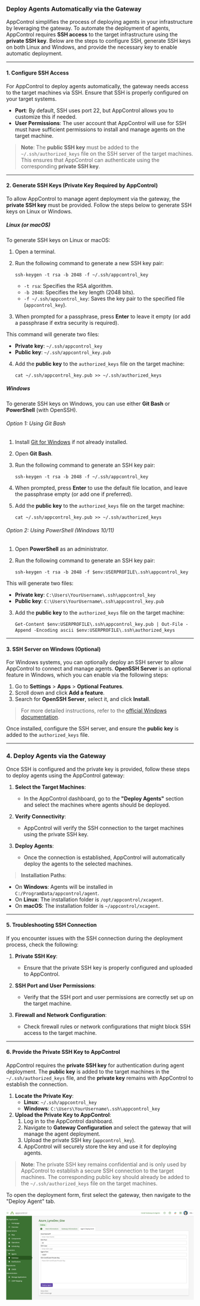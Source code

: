 ### Deploy Agents Automatically via the Gateway

AppControl simplifies the process of deploying agents in your infrastructure by leveraging the gateway. To automate the deployment of agents, AppControl requires **SSH access** to the target infrastructure using the **private SSH key**. Below are the steps to configure SSH, generate SSH keys on both Linux and Windows, and provide the necessary key to enable automatic deployment.

---

#### 1. Configure SSH Access

For AppControl to deploy agents automatically, the gateway needs access to the target machines via SSH. Ensure that SSH is properly configured on your target systems.

-   **Port**: By default, SSH uses port 22, but AppControl allows you to customize this if needed.
-   **User Permissions**: The user account that AppControl will use for SSH must have sufficient permissions to install and manage agents on the target machine.

> **Note**: The **public SSH key** must be added to the `~/.ssh/authorized_keys` file on the SSH server of the target machines. This ensures that AppControl can authenticate using the corresponding **private SSH key**.

---

#### 2. Generate SSH Keys (Private Key Required by AppControl)

To allow AppControl to manage agent deployment via the gateway, the **private SSH key** must be provided. Follow the steps below to generate SSH keys on Linux or Windows.

##### Linux (or macOS)

To generate SSH keys on Linux or macOS:

1. Open a terminal.
2. Run the following command to generate a new SSH key pair:

    ```
    ssh-keygen -t rsa -b 2048 -f ~/.ssh/appcontrol_key
    ```

    - `-t rsa`: Specifies the RSA algorithm.
    - `-b 2048`: Specifies the key length (2048 bits).
    - `-f ~/.ssh/appcontrol_key`: Saves the key pair to the specified file (`appcontrol_key`).

3. When prompted for a passphrase, press **Enter** to leave it empty (or add a passphrase if extra security is required).

This command will generate two files:

-   **Private key**: `~/.ssh/appcontrol_key`
-   **Public key**: `~/.ssh/appcontrol_key.pub`

4. Add the **public key** to the `authorized_keys` file on the target machine:

    ```
    cat ~/.ssh/appcontrol_key.pub >> ~/.ssh/authorized_keys
    ```

##### Windows

To generate SSH keys on Windows, you can use either **Git Bash** or **PowerShell** (with OpenSSH).

###### Option 1: Using Git Bash

1. Install [Git for Windows](https://gitforwindows.org/) if not already installed.
2. Open **Git Bash**.
3. Run the following command to generate an SSH key pair:

    ```
    ssh-keygen -t rsa -b 2048 -f ~/.ssh/appcontrol_key
    ```

4. When prompted, press **Enter** to use the default file location, and leave the passphrase empty (or add one if preferred).

5. Add the **public key** to the `authorized_keys` file on the target machine:

    ```
    cat ~/.ssh/appcontrol_key.pub >> ~/.ssh/authorized_keys
    ```

###### Option 2: Using PowerShell (Windows 10/11)

1. Open **PowerShell** as an administrator.
2. Run the following command to generate an SSH key pair:

    ```
    ssh-keygen -t rsa -b 2048 -f $env:USERPROFILE\.ssh\appcontrol_key
    ```

This will generate two files:

-   **Private key**: `C:\Users\YourUsername\.ssh\appcontrol_key`
-   **Public key**: `C:\Users\YourUsername\.ssh\appcontrol_key.pub`

3. Add the **public key** to the `authorized_keys` file on the target machine:

    ```
    Get-Content $env:USERPROFILE\.ssh\appcontrol_key.pub | Out-File -Append -Encoding ascii $env:USERPROFILE\.ssh\authorized_keys
    ```

---

#### 3. SSH Server on Windows (Optional)

For Windows systems, you can optionally deploy an SSH server to allow AppControl to connect and manage agents. **OpenSSH Server** is an optional feature in Windows, which you can enable via the following steps:

1. Go to **Settings** > **Apps** > **Optional Features**.
2. Scroll down and click **Add a feature**.
3. Search for **OpenSSH Server**, select it, and click **Install**.

> For more detailed instructions, refer to the [official Windows documentation](https://docs.microsoft.com/en-us/windows-server/administration/openssh/openssh_install_firstuse).

Once installed, configure the SSH server, and ensure the **public key** is added to the `authorized_keys` file.

---

### 4. Deploy Agents via the Gateway

Once SSH is configured and the private key is provided, follow these steps to deploy agents using the AppControl gateway:

1. **Select the Target Machines**:

    - In the AppControl dashboard, go to the **"Deploy Agents"** section and select the machines where agents should be deployed.

2. **Verify Connectivity**:

    - AppControl will verify the SSH connection to the target machines using the private SSH key.

3. **Deploy Agents**:
    - Once the connection is established, AppControl will automatically deploy the agents to the selected machines.

> **Installation Paths**:

-   On **Windows**: Agents will be installed in `C:/ProgramData/appcontrol/agent`.
-   On **Linux**: The installation folder is `/opt/appcontrol/xcagent`.
-   On **macOS**: The installation folder is `~/appcontrol/xcagent`.

---

#### 5. Troubleshooting SSH Connection

If you encounter issues with the SSH connection during the deployment process, check the following:

1. **Private SSH Key**:

    - Ensure that the private SSH key is properly configured and uploaded to AppControl.

2. **SSH Port and User Permissions**:

    - Verify that the SSH port and user permissions are correctly set up on the target machine.

3. **Firewall and Network Configuration**:
    - Check firewall rules or network configurations that might block SSH access to the target machine.

---

#### 6. Provide the Private SSH Key to AppControl

AppControl requires the **private SSH key** for authentication during agent deployment. The **public key** is added to the target machines in the `~/.ssh/authorized_keys` file, and the **private key** remains with AppControl to establish the connection.

1. **Locate the Private Key**:
    - **Linux**: `~/.ssh/appcontrol_key`
    - **Windows**: `C:\Users\YourUsername\.ssh\appcontrol_key`
2. **Upload the Private Key to AppControl**:
    1. Log in to the AppControl dashboard.
    2. Navigate to **Gateway Configuration** and select the gateway that will manage the agent deployment.
    3. Upload the private SSH key (`appcontrol_key`).
    4. AppControl will securely store the key and use it for deploying agents.

> **Note**: The private SSH key remains confidential and is only used by AppControl to establish a secure SSH connection to the target machines. The corresponding public key should already be added to the `~/.ssh/authorized_keys` file on the target machines.

To open the deployment form, first select the gateway, then navigate to the "Deploy Agent" tab.

![DeploymentForm](deployagent.png)
